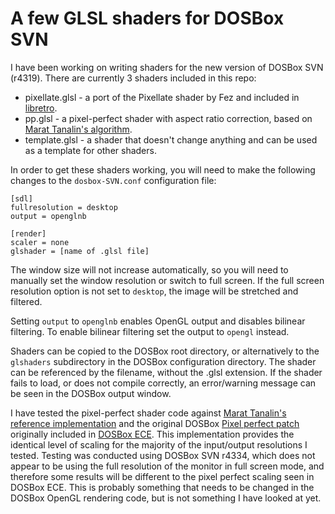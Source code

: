 # A few GLSL shaders for DOSBox SVN

I have been working on writing shaders for the new version of DOSBox SVN (r4319). There are currently 3 shaders included in this repo:

- pixellate.glsl - a port of the Pixellate shader by Fez and included in [libretro](https://github.com/libretro/glsl-shaders/blob/master/interpolation/shaders/pixellate.glsl).
- pp.glsl - a pixel-perfect shader with aspect ratio correction, based on [Marat Tanalin's algorithm](https://tanalin.com/en/articles/integer-scaling/).
- template.glsl - a shader that doesn't change anything and can be used as a template for other shaders.

In order to get these shaders working, you will need to make the following changes to the `dosbox-SVN.conf` configuration file:

    [sdl]
    fullresolution = desktop
    output = openglnb
    
    [render]
    scaler = none
    glshader = [name of .glsl file]

The window size will not increase automatically, so you will need to manually set the window resolution or switch to full screen. If the full screen resolution option is not set to `desktop`, the image will be stretched and filtered.

Setting `output` to `openglnb` enables OpenGL output and disables bilinear filtering. To enable bilinear filtering set the output to `opengl` instead.

Shaders can be copied to the DOSBox root directory, or alternatively to the `glshaders` subdirectory in the DOSBox configuration directory. The shader can be referenced by the filename, without the .glsl extension. If the shader fails to load, or does not compile correctly, an error/warning message can be seen in the DOSBox output window.

I have tested the pixel-perfect shader code against [Marat Tanalin's reference implementation](https://tanalin.com/en/projects/integer-scaling/) and the original DOSBox [Pixel perfect patch](http://www.vogons.org/viewtopic.php?f=32&t=49160) originally included in [DOSBox ECE](https://dosboxece.yesterplay.net/en/). This implementation provides the identical level of scaling for the majority of the input/output resolutions I tested. Testing was conducted using DOSBox SVN r4334, which does not appear to be using the full resolution of the monitor in full screen mode, and therefore some results will be different to the pixel perfect scaling seen in DOSBox ECE. This is probably something that needs to be changed in the DOSBox OpenGL rendering code, but is not something I have looked at yet.

